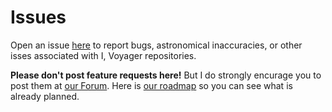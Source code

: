 # Issues
Open an issue [here](https://github.com/ivoyager/ivoyager-bugs/issues) to report bugs, astronomical inaccuracies, or other isses associated with I, Voyager repositories.

**Please don't post feature requests here!** But I do strongly encurage you to post them at [our Forum](https://ivoyager.dev/forum). Here is [our roadmap](https://ivoyager.dev/forum/index.php?p=/discussion/41/roadmap) so you can see what is already planned.

